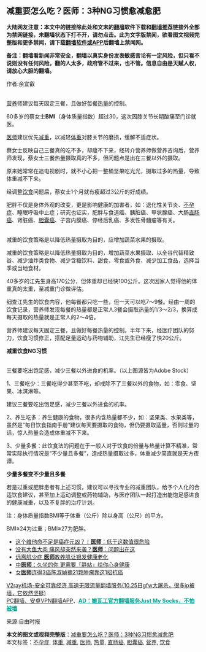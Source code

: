 <h2>减重要怎么吃？医师：3种NG习惯愈减愈肥</h2> <p class="notice"><b>大陆网友注意：本文中的链接除此处和文末的<a href="https://github.com/bannedbook/fanqiang" >翻墙</a>软件下载和<a href="https://github.com/killgcd/justmysocks/blob/master/README.md">翻墙推荐</a>链接外全部为禁网链接，未翻墙状态下打不开，请勿点击。此为文字版禁闻，欲看图文视频完整版和更多禁闻，请下载<a href="https://github.com/bannedbook/fanqiang">翻墙软件或APP</a>后翻墙上禁闻网。</p><p>备注：翻墙看新闻非常安全，翻墙以真实身份发表敏感言论有一定风险，但只看不说则没有任何风险，翻的人太多，政府管不过来，也不管。信息自由是天赋人权，请放心大胆的翻墙。</b></p>  <div class="entry"> <p>作者:余宜叡</p> <p><br /> <a href="https://www.bannedbook.org/bnews/tag/%E8%90%A5%E5%85%BB/" class="st_tag internal_tag" rel="tag" title="标签 营养 下的日志">营养</a>师建议每天固定三餐，且做好每餐<a href="https://www.bannedbook.org/bnews/tag/%E7%83%AD%E9%87%8F/" class="st_tag internal_tag" rel="tag" title="标签 热量 下的日志">热量</a>的控制。 </p> <p>60多岁的蔡女士<strong>BMI</strong>（身体质量指数）超过30，这次因膝关节长期酸痛至门诊就医。 </p> <p><a href="https://www.bannedbook.org/bnews/tag/%E5%8C%BB%E5%B8%88/" class="st_tag internal_tag" rel="tag" title="标签 医师 下的日志">医师</a>建议优先<a href="https://www.bannedbook.org/bnews/tag/%E5%87%8F%E9%87%8D/" class="st_tag internal_tag" rel="tag" title="标签 减重 下的日志">减重</a>，以减轻<a href="https://www.bannedbook.org/bnews/tag/%E4%BD%93%E9%87%8D/" class="st_tag internal_tag" rel="tag" title="标签 体重 下的日志">体重</a>对膝关节的磨损，缓解不适症状。 </p> <p>蔡女士反映自己三餐真的吃不多，却瘦不下来，经转介营养师做营养咨询后，营养师发现，蔡女士三餐热量摄取真的不多，但问题点是出在三餐以外的摄取。 </p> <p>原来她常常在追电视剧时，就不小心把一整桶坚果吃光光，摄取过多的热量，导致体重减不下来。 </p> <p>经调整<a href="https://www.bannedbook.org/bnews/tag/%e9%a5%ae%e9%a3%9f/" class="st_tag internal_tag" rel="tag" title="标签 饮食 下的日志">饮食</a>问题后，蔡女士1个月就有瘦超过3公斤的好成绩。 </p> <p>肥胖不仅是身体外观的改变，更是影响健康的加害者，如：退化性关节炎、<a href="https://www.bannedbook.org/bnews/tag/%e4%b8%8d%e5%ad%95%e7%97%87/" class="st_tag internal_tag" rel="tag" title="标签 不孕症 下的日志">不孕症</a>、睡眠呼吸中止症；研究也证实，肥胖与食道癌、胰脏癌、甲状腺癌、大肠<a href="https://www.bannedbook.org/bnews/tag/%E7%9B%B4%E8%82%A0%E7%99%8C/" class="st_tag internal_tag" rel="tag" title="标签 直肠癌 下的日志">直肠癌</a>、肾脏癌、<a href="https://www.bannedbook.org/bnews/tag/%e8%83%86%e5%9b%8a%e7%99%8c/" class="st_tag internal_tag" rel="tag" title="标签 胆囊癌 下的日志">胆囊癌</a>、子宫内膜癌、停经后乳癌、多发性骨髓瘤等有关。 </p>  <p><br /> 减重的饮食策略是以降低热量摄取为目的，应增加蔬菜水果的摄取。 </p> <p>减重的饮食策略是以降低热量摄取为目的，增加蔬菜水果摄取、以全谷代替精致谷、减少油炸类食物、减少含糖饮料、甜食、零食或外食、减少加工食品，选择当季或当地食材。 </p> <p>40多岁的江先生身高170公分，但体重却已经快100公斤。这次因家人觉得他的体重真的太重，至减重门诊做评估。 </p> <p>细查江先生的饮食内容，他每餐都只吃一些，但一天可以吃7～9餐。经由一周的饮食记录，营养师发现每餐的热量都是正常人3餐会摄取热量的1/3～2/3，换算成每天摄取的热量就是正常人的2～4倍。 </p> <p>营养师建议每天固定三餐，且做好每餐热量的控制。半年下来，经医疗团队的努力，饮食习惯修正，搭配足量运动与药物辅助，江先生已经瘦了快20公斤。 </p> <p><strong>减重饮食NG习惯</strong> </p> <p><strong></strong><br /> 三餐要吃出饱足感，减少三餐以外进食的机率。（以上图源皆为Adobe Stock） </p> <p>1、三餐吃少：三餐吃得少甚至不吃，却戒除不了三餐以外的食物，如：零食、坚果、冰淇淋等。 </p>  <p>建议三餐要吃出饱足感，减少三餐以外进食的机率。 </p> <p>2、养生吃多：养生健康的食物，很多内含热量都不少，如：坚果类、水果类等，虽然是“每日饮食指南手册”建议每天要摄取的食物，但仍要摄取适量，否则过量的话，惊人热量会造成体重减不下来。 </p> <p>3、少量多餐：此饮食法的问题在于一般人对于饮食的份量与热量计算不精准，常常实际执行情况是“不少量且多餐”，造成热量摄取过多，体重减少简直就是天方夜谭。 </p> <p><strong>少量多餐变不少量且多餐</strong> </p> <p>若是过重或肥胖患者有上述习惯，建议可以寻找专业的减重团队，给予个人化的合适饮食建议，甚至加上运动调整或药物辅助，与医疗团队一起打造出能饱足感进食的健康减重，以及不复胖的治疗计划。 </p> <p>注：身体质量指数BMI等于体重（公斤）除以身高（公尺）的平方。 </p> <p>BMI≥24为过重；BMI≥27为肥胖。 </p> <ul class='op-related-articles' title='相关阅读'> <li><a href='https://www.bannedbook.org/bnews/comments/20201031/1423054.html' target='_blank'>这个维他命不足是癌症元凶？！<b>医师</b>：低于这数值很危险</a></li> <li><a href='https://www.bannedbook.org/bnews/lifebaike/20201030/1422642.html' target='_blank'>没有大鱼大肉 痛风却突然来袭？<b>医师</b>：问题出在这</a></li> <li><a href='https://www.bannedbook.org/bnews/taiwannews/20201029/1422308.html' target='_blank'>远离肌少症 <b>医师</b>教养肌让银发健康老化</a></li> <li><a href='https://www.bannedbook.org/bnews/health/20201029/1422150.html' target='_blank'>中<b>医师</b>：久坐的你 更需要「静站」给你心身健康</a></li> <li><a href='https://www.bannedbook.org/bnews/health/20201029/1422064.html' target='_blank'>女<b>医师</b>连得3癌陈淑媜摘21颗肿瘤靠这1招抗癌</a></li> </ul> <p class="texttj"> <a href="https://www.bannedbook.org/forum23/topic22702.html" target="_blank">V2ray机场-安全可靠经济 高速无限流量翻墙服务(10.25日gfw大屠杀，很多ip被墙，它依然坚挺)</a><br/> <a href="https://github.com/bannedbook/fanqiang/wiki/%E7%A6%81%E9%97%BB%E7%BD%91%E5%AE%89%E5%8D%93%E7%BF%BB%E5%A2%99%E6%96%B0%E9%97%BBAPP" target="_blank">PC翻墙、安卓VPN翻墙APP</a>、<span onclick="window.open('https://github.com/killgcd/justmysocks/blob/master/README.md')" style="font-weight:bold;color:#00A191;cursor:pointer;text-decoration:underline;outline:none">AD：搬瓦工官方翻墙服务Just My Socks，不怕被墙</span></p><p>来源:自由时报</p> <a name='sharetosocial'></a>       <div><b>本文的图文或视频完整版</b>：<a href='https://www.bannedbook.org/bnews/comments/20201101/1423652.html'>减重要怎么吃？医师：3种NG习惯愈减愈肥</a></div>  </div><!--END ENTRY--> <div class="postfooter"> <div>本文标签：<a href="https://www.bannedbook.org/bnews/tag/%e4%b8%8d%e5%ad%95%e7%97%87/" rel="tag">不孕症</a>, <a href="https://www.bannedbook.org/bnews/tag/%E4%BD%93%E9%87%8D/" rel="tag">体重</a>, <a href="https://www.bannedbook.org/bnews/tag/%E5%87%8F%E9%87%8D/" rel="tag">减重</a>, <a href="https://www.bannedbook.org/bnews/tag/%E5%8C%BB%E5%B8%88/" rel="tag">医师</a>, <a href="https://www.bannedbook.org/bnews/tag/%E7%83%AD%E9%87%8F/" rel="tag">热量</a>, <a href="https://www.bannedbook.org/bnews/tag/%E7%9B%B4%E8%82%A0%E7%99%8C/" rel="tag">直肠癌</a>, <a href="https://www.bannedbook.org/bnews/tag/%e8%83%86%e5%9b%8a%e7%99%8c/" rel="tag">胆囊癌</a>, <a href="https://www.bannedbook.org/bnews/tag/%E8%90%A5%E5%85%BB/" rel="tag">营养</a>, <a href="https://www.bannedbook.org/bnews/tag/%e9%a5%ae%e9%a3%9f/" rel="tag">饮食</a></div>  </div><!--END POSTFOOTER--> 